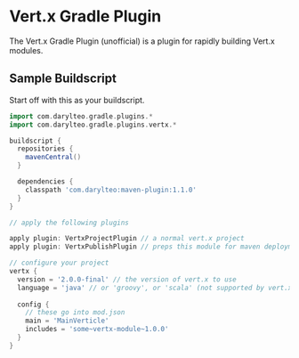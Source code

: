 # Vert.x Gradle Plugin

The Vert.x Gradle Plugin (unofficial) is a plugin for rapidly building 
Vert.x modules.

## Sample Buildscript

Start off with this as your buildscript.

```groovy
import com.darylteo.gradle.plugins.*
import com.darylteo.gradle.plugins.vertx.*

buildscript {
  repositories {
    mavenCentral()
  }

  dependencies {
    classpath 'com.darylteo:maven-plugin:1.1.0'
  }
}

// apply the following plugins

apply plugin: VertxProjectPlugin // a normal vert.x project
apply plugin: VertxPublishPlugin // preps this module for maven deployment. Optional

// configure your project
vertx {
  version = '2.0.0-final' // the version of vert.x to use
  language = 'java' // or 'groovy', or 'scala' (not supported by vert.x yet)
  
  config {
    // these go into mod.json
    main = 'MainVerticle'
    includes = 'some~vertx-module~1.0.0'
  }
}

````
